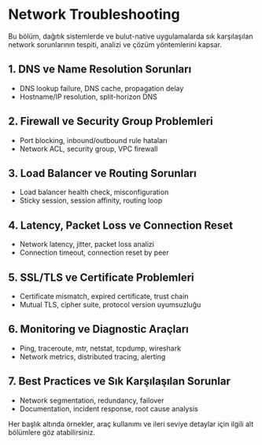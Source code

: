 # Network Troubleshooting

Bu bölüm, dağıtık sistemlerde ve bulut-native uygulamalarda sık karşılaşılan network sorunlarının tespiti, analizi ve çözüm yöntemlerini kapsar.

## 1. DNS ve Name Resolution Sorunları
- DNS lookup failure, DNS cache, propagation delay
- Hostname/IP resolution, split-horizon DNS

## 2. Firewall ve Security Group Problemleri
- Port blocking, inbound/outbound rule hataları
- Network ACL, security group, VPC firewall

## 3. Load Balancer ve Routing Sorunları
- Load balancer health check, misconfiguration
- Sticky session, session affinity, routing loop

## 4. Latency, Packet Loss ve Connection Reset
- Network latency, jitter, packet loss analizi
- Connection timeout, connection reset by peer

## 5. SSL/TLS ve Certificate Problemleri
- Certificate mismatch, expired certificate, trust chain
- Mutual TLS, cipher suite, protocol version uyumsuzluğu

## 6. Monitoring ve Diagnostic Araçları
- Ping, traceroute, mtr, netstat, tcpdump, wireshark
- Network metrics, distributed tracing, alerting

## 7. Best Practices ve Sık Karşılaşılan Sorunlar
- Network segmentation, redundancy, failover
- Documentation, incident response, root cause analysis

Her başlık altında örnekler, araç kullanımı ve ileri seviye detaylar için ilgili alt bölümlere göz atabilirsiniz.
